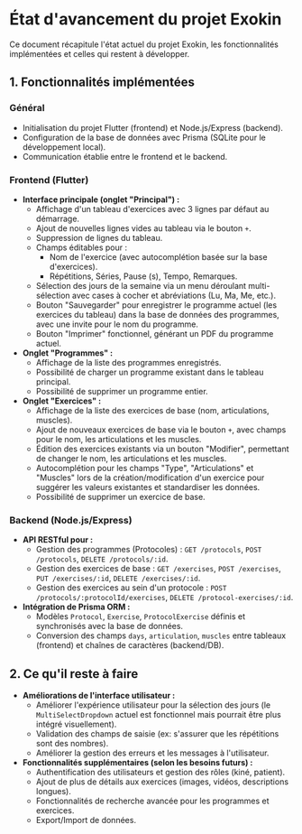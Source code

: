 # État d'avancement du projet Exokin

Ce document récapitule l'état actuel du projet Exokin, les fonctionnalités implémentées et celles qui restent à développer.

## 1. Fonctionnalités implémentées

### Général
- Initialisation du projet Flutter (frontend) et Node.js/Express (backend).
- Configuration de la base de données avec Prisma (SQLite pour le développement local).
- Communication établie entre le frontend et le backend.

### Frontend (Flutter)
- **Interface principale (onglet "Principal") :**
    - Affichage d'un tableau d'exercices avec 3 lignes par défaut au démarrage.
    - Ajout de nouvelles lignes vides au tableau via le bouton `+`.
    - Suppression de lignes du tableau.
    - Champs éditables pour :
        - Nom de l'exercice (avec autocomplétion basée sur la base d'exercices).
        - Répétitions, Séries, Pause (s), Tempo, Remarques.
    - Sélection des jours de la semaine via un menu déroulant multi-sélection avec cases à cocher et abréviations (Lu, Ma, Me, etc.).
    - Bouton "Sauvegarder" pour enregistrer le programme actuel (les exercices du tableau) dans la base de données des programmes, avec une invite pour le nom du programme.
    - Bouton "Imprimer" fonctionnel, générant un PDF du programme actuel.
- **Onglet "Programmes" :**
    - Affichage de la liste des programmes enregistrés.
    - Possibilité de charger un programme existant dans le tableau principal.
    - Possibilité de supprimer un programme entier.
- **Onglet "Exercices" :**
    - Affichage de la liste des exercices de base (nom, articulations, muscles).
    - Ajout de nouveaux exercices de base via le bouton `+`, avec champs pour le nom, les articulations et les muscles.
    - Édition des exercices existants via un bouton "Modifier", permettant de changer le nom, les articulations et les muscles.
    - Autocomplétion pour les champs "Type", "Articulations" et "Muscles" lors de la création/modification d'un exercice pour suggérer les valeurs existantes et standardiser les données.
    - Possibilité de supprimer un exercice de base.

### Backend (Node.js/Express)
- **API RESTful pour :**
    - Gestion des programmes (Protocoles) : `GET /protocols`, `POST /protocols`, `DELETE /protocols/:id`.
    - Gestion des exercices de base : `GET /exercises`, `POST /exercises`, `PUT /exercises/:id`, `DELETE /exercises/:id`.
    - Gestion des exercices au sein d'un protocole : `POST /protocols/:protocolId/exercises`, `DELETE /protocol-exercises/:id`.
- **Intégration de Prisma ORM :**
    - Modèles `Protocol`, `Exercise`, `ProtocolExercise` définis et synchronisés avec la base de données.
    - Conversion des champs `days`, `articulation`, `muscles` entre tableaux (frontend) et chaînes de caractères (backend/DB).

## 2. Ce qu'il reste à faire

- **Améliorations de l'interface utilisateur :**
    - Améliorer l'expérience utilisateur pour la sélection des jours (le `MultiSelectDropdown` actuel est fonctionnel mais pourrait être plus intégré visuellement).
    - Validation des champs de saisie (ex: s'assurer que les répétitions sont des nombres).
    - Améliorer la gestion des erreurs et les messages à l'utilisateur.
- **Fonctionnalités supplémentaires (selon les besoins futurs) :**
    - Authentification des utilisateurs et gestion des rôles (kiné, patient).
    - Ajout de plus de détails aux exercices (images, vidéos, descriptions longues).
    - Fonctionnalités de recherche avancée pour les programmes et exercices.
    - Export/Import de données.
